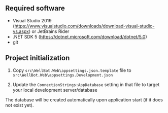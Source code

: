## Required software

- Visual Studio 2019 (https://www.visualstudio.com/downloads/download-visual-studio-vs.aspx) or JetBrains Rider
- .NET SDK 5 (https://dotnet.microsoft.com/download/dotnet/5.0)
- git

## Project initialization

1. Copy `src\WellBot.Web\appsettings.json.template` file to `src\WellBot.Web\appsettings.Development.json`

2. Update the `ConnectionStrings:AppDatabase` setting in that file to target your local development server/database

The database will be created automatically upon application start (if it does not exist yet).
